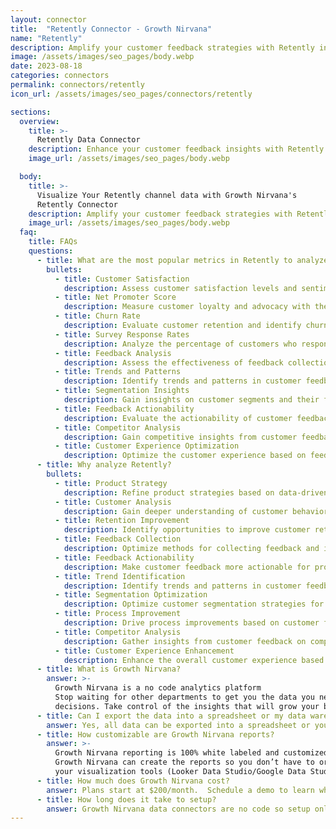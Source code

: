 ```yaml
---
layout: connector
title:  "Retently Connector - Growth Nirvana"
name: "Retently"
description: Amplify your customer feedback strategies with Retently integration, gaining actionable insights from customer data analysis.
image: /assets/images/seo_pages/body.webp
date: 2023-08-18
categories: connectors
permalink: connectors/retently
icon_url: /assets/images/seo_pages/connectors/retently

sections:
  overview:
    title: >-
      Retently Data Connector
    description: Enhance your customer feedback insights with Retently integration. Seamlessly merge customer data, unlocking insights that shape product strategies, customer analysis, and operational excellence.
    image_url: /assets/images/seo_pages/body.webp

  body:
    title: >-
      Visualize Your Retently channel data with Growth Nirvana's
      Retently Connector
    description: Amplify your customer feedback strategies with Retently integration, gaining actionable insights from customer data analysis.
    image_url: /assets/images/seo_pages/body.webp
  faq:
    title: FAQs
    questions:
      - title: What are the most popular metrics in Retently to analyze?
        bullets:
          - title: Customer Satisfaction
            description: Assess customer satisfaction levels and sentiment analysis.
          - title: Net Promoter Score
            description: Measure customer loyalty and advocacy with the Net Promoter Score.
          - title: Churn Rate
            description: Evaluate customer retention and identify churn patterns.
          - title: Survey Response Rates
            description: Analyze the percentage of customers who respond to feedback surveys.
          - title: Feedback Analysis
            description: Assess the effectiveness of feedback collection methods.
          - title: Trends and Patterns
            description: Identify trends and patterns in customer feedback to drive improvements.
          - title: Segmentation Insights
            description: Gain insights on customer segments and their feedback preferences.
          - title: Feedback Actionability
            description: Evaluate the actionability of customer feedback for process improvements.
          - title: Competitor Analysis
            description: Gain competitive insights from customer feedback on competing products or services.
          - title: Customer Experience Optimization
            description: Optimize the customer experience based on feedback insights.
      - title: Why analyze Retently?
        bullets:
          - title: Product Strategy
            description: Refine product strategies based on data-driven insights from customer feedback.
          - title: Customer Analysis
            description: Gain deeper understanding of customer behavior, preferences, and needs.
          - title: Retention Improvement
            description: Identify opportunities to improve customer retention rates.
          - title: Feedback Collection
            description: Optimize methods for collecting feedback and increasing response rates.
          - title: Feedback Actionability
            description: Make customer feedback more actionable for process improvements.
          - title: Trend Identification
            description: Identify trends and patterns in customer feedback to drive improvements.
          - title: Segmentation Optimization
            description: Optimize customer segmentation strategies for better targeting.
          - title: Process Improvement
            description: Drive process improvements based on customer feedback insights.
          - title: Competitor Analysis
            description: Gather insights from customer feedback on competitors' products or services.
          - title: Customer Experience Enhancement
            description: Enhance the overall customer experience based on feedback insights.
      - title: What is Growth Nirvana?
        answer: >-
          Growth Nirvana is a no code analytics platform 
          Stop waiting for other departments to get you the data you need to make critical business 
          decisions. Take control of the insights that will grow your business.
      - title: Can I export the data into a spreadsheet or my data warehouse?
        answer: Yes, all data can be exported into a spreadsheet or your data warehouse (Google BigQuery, AWS, Snowflake, Azure, etc)
      - title: How customizable are Growth Nirvana reports?
        answer: >-
          Growth Nirvana reporting is 100% white labeled and customized to your specifications.
          Growth Nirvana can create the reports so you don’t have to or you can connect
          your visualization tools (Looker Data Studio/Google Data Studio, Tableau, PowerBI, etc) to Growth Nirvana.
      - title: How much does Growth Nirvana cost?
        answer: Plans start at $200/month.  Schedule a demo to learn what plan is best for you.
      - title: How long does it take to setup?
        answer: Growth Nirvana data connectors are no code so setup only requires a few clicks.
---
```

